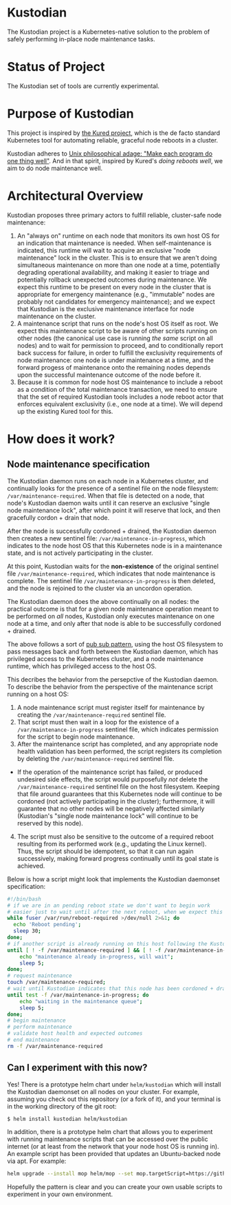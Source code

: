 # Kustodian

The Kustodian project is a Kubernetes-native solution to the problem of safely performing in-place node maintenance tasks.

# Status of Project

The Kustodian set of tools are currently experimental.

# Purpose of Kustodian

This project is inspired by [the Kured project](https://github.com/kubereboot/kured), which is the de facto standard Kubernetes tool for automating reliable, graceful node reboots in a cluster.

Kustodian adheres to [Unix philosophical adage: "Make each program do one thing well"](https://en.wikipedia.org/wiki/Unix_philosophy). And in that spirit, inspired by Kured's _doing reboots well_, we aim to do node maintenance well.

# Architectural Overview

Kustodian proposes three primary actors to fulfill reliable, cluster-safe node maintenance:

1. An "always on" runtime on each node that monitors its own host OS for an indication that maintenance is needed. When self-maintenance is indicated, this runtime will wait to acquire an exclusive "node maintenance" lock in the cluster. This is to ensure that we aren't doing simultaneous maintenance on more than one node at a time, potentially degrading operational availability, and making it easier to triage and potentially rollback unexpected outcomes during maintenance. We expect this runtime to be present on every node in the cluster that is appropriate for emergency maintenance (e.g., "immutable" nodes are probably not candidates for emergency maintenance); and we expect that Kustodian is the exclusive maintenance interface for node maintenance on the cluster.
2. A maintenance script that runs on the node's host OS itself as root. We expect this maintenance script to be aware of other scripts running on other nodes (the canonical use case is running _the same_ script on all nodes) and to wait for permission to proceed, and to conditionally report back success for failure, in order to fulfill the exclusivity requirements of node maintenance: one node is under maintenance at a time, and the forward progess of maintenance onto the remaining nodes depends upon the successful maintenance outcome of the node before it.
3. Because it is common for node host OS maintenance to include a reboot as a condition of the total maintenance transaction, we need to ensure that the set of required Kustodian tools includes a node reboot actor that enforces equivalent exclusivity (i.e., one node at a time). We will depend up the existing Kured tool for this.

# How does it work?

## Node maintenance specification

The Kustodian daemon runs on each node in a Kubernetes cluster, and continually looks for the presence of a sentinel file on the node filesystem: `/var/maintenance-required`. When that file is detected on a node, that node's Kustodian daemon waits until it can reserve an exclusive "single node maintenance lock", after which point it will reserve that lock, and then gracefully cordon + drain that node.

After the node is successfully cordoned + drained, the Kustodian daemon then creates a new sentinel file: `/var/maintenance-in-progress`, which indicates to the node host OS that this Kubernetes node is in a maintenance state, and is not actively participating in the cluster.

At this point, Kustodian waits for the **non-existence** of the original sentinel file `/var/maintenance-required`, which indicates that node maintenance is complete. The sentinel file `/var/maintenance-in-progress` is then deleted, and the node is rejoined to the cluster via an uncordon operation.

The Kustodian daemon does the above continually on all nodes: the practical outcome is that for a given node maintenance operation meant to be performed on *all* nodes, Kustodian only executes maintenance on one node at a time, and only after that node is able to be successfully cordoned + drained.

The above follows a sort of [pub sub pattern](https://en.wikipedia.org/wiki/Publish–subscribe_pattern), using the host OS filesystem to pass messages back and forth between the Kustodian daemon, which has privileged access to the Kubernetes cluster, and a node maintenance runtime, which has privileged access to the host OS.

This decribes the behavior from the persepctive of the Kustodian daemon. To describe the behavior from the perspective of the maintenance script running on a host OS:

1. A node maintenance script must register itself for maintenance by creating the `/var/maintenance-required` sentinel file.
2. That script must then wait in a loop for the existence of a `/var/maintenance-in-progress` sentinel file, which indicates permission for the script to begin node maintenance.
3. After the maintenance script has completed, and any appropriate node health validation has been performed, the script registers its completion by deleting the `/var/maintenance-required` sentinel file.
  - If the operation of the maintenance script has failed, or produced undesired side effects, the script would purposefully *not* delete the `/var/maintenance-required` sentinel file on the host filesystem. Keeping that file around guarantees that this Kubernetes node will continue to be cordoned (not actively participating in the cluster); furthermore, it will guarantee that no other nodes will be negatively affected similarly (Kustodian's "single node maintenance lock" will continue to be reserved by this node).
4. The script must also be sensitive to the outcome of a required reboot resulting from its performed work (e.g., updating the Linux kernel). Thus, the script should be idempotent, so that it can run again successively, making forward progress continually until its goal state is achieved.

Below is how a script might look that implements the Kustodian daemonset specification:

```bash
#!/bin/bash
# if we are in an pending reboot state we don't want to begin work
# easier just to wait until after the next reboot, when we expect this script will be run again
while fuser /var/run/reboot-required >/dev/null 2>&1; do
  echo 'Reboot pending';
  sleep 30;
done;
# if another script is already running on this host following the Kustodian pattern, then wait
until [ ! -f /var/maintenance-required ] && [ ! -f /var/maintenance-in-progress ]; do
    echo "maintenance already in-progress, will wait";
    sleep 5;
done;
# request maintenance
touch /var/maintenance-required;
# wait until Kustodian indicates that this node has been cordoned + drained, and exclusive maintenance reserved
until test -f /var/maintenance-in-progress; do
    echo "waiting in the maintenance queue";
    sleep 5;
done;
# begin maintenance
# perform maintenance
# validate host health and expected outcomes
# end maintenance
rm -f /var/maintenance-required
```

## Can I experiment with this now?

Yes! There is a prototype helm chart under `helm/kustodian` which will install the Kustodian daemonset on all nodes on your cluster. For example, assuming you check out this repository (or a fork of it), and your terminal is in the working directory of the git root:

```sh
$ helm install kustodian helm/kustodian
```

In addition, there is a prototype helm chart that allows you to experiment with running maintenance scripts that can be accessed over the public internet (or at least from the network that your node host OS is running in). An example script has been provided that updates an Ubuntu-backed node via apt. For example:

```sh
helm upgrade --install mop helm/mop --set mop.targetScript=https://github.com/jackfrancis/kustodian/raw/main/examples/apt-get-upgrade.sh --set mop.name=upgrade-ubuntu
```

Hopefully the pattern is clear and you can create your own usable scripts to experiment in your own environment.
